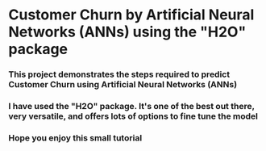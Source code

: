 # Customer Churn by Artificial Neural Networks (ANNs) using the "H2O" package

### This project demonstrates the steps required to predict Customer Churn using Artificial Neural Networks (ANNs)
### I have used the "H2O" package. It's one of the best out there, very versatile, and offers lots of options to fine tune the model
### Hope you enjoy this small tutorial
